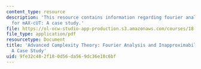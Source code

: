 ```yaml
---
content_type: resource
description: 'This resource contains information regarding fourier analysis and inapproximability
  for mAX-cUT: A case study.'
file: https://ol-ocw-studio-app-production.s3.amazonaws.com/courses/18-405j-advanced-complexity-theory-spring-2016/9fe32c482f180d56da569dc36e18c6bf_MIT18_405JS16_Fourier.pdf
file_type: application/pdf
resourcetype: Document
title: 'Advanced Complexity Theory: Fourier Analysis and Inapproximability for MAX-CUT:
  A Case Study'
uid: 9fe32c48-2f18-0d56-da56-9dc36e18c6bf
---
```

